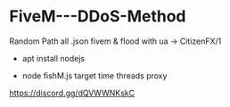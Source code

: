 # FiveM---DDoS-Method
Random Path all .json fivem &amp; flood with ua -> CitizenFX/1

- apt install nodejs


- node fishM.js target time threads proxy


https://discord.gg/dQVWWNKskC
